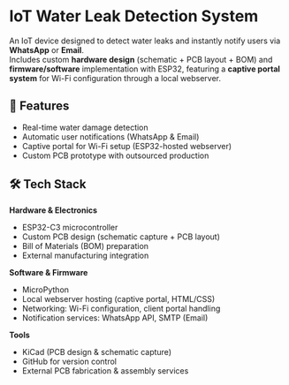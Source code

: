 # IoT Water Leak Detection System

An IoT device designed to detect water leaks and instantly notify users via **WhatsApp** or **Email**.  
Includes custom **hardware design** (schematic + PCB layout + BOM) and **firmware/software** implementation with ESP32, featuring a **captive portal system** for Wi-Fi configuration through a local webserver.

## 🔧 Features
- Real-time water damage detection  
- Automatic user notifications (WhatsApp & Email)  
- Captive portal for Wi-Fi setup (ESP32-hosted webserver)  
- Custom PCB prototype with outsourced production  

## 🛠️ Tech Stack

**Hardware & Electronics**
- ESP32-C3 microcontroller  
- Custom PCB design (schematic capture + PCB layout)  
- Bill of Materials (BOM) preparation  
- External manufacturing integration  

**Software & Firmware**
- MicroPython
- Local webserver hosting (captive portal, HTML/CSS)  
- Networking: Wi-Fi configuration, client portal handling  
- Notification services: WhatsApp API, SMTP (Email)  

**Tools**
- KiCad (PCB design & schematic capture)  
- GitHub for version control  
- External PCB fabrication & assembly services  
